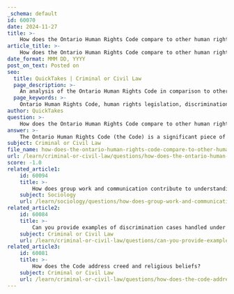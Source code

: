 ```yaml
---
_schema: default
id: 60070
date: 2024-11-27
title: >-
    How does the Ontario Human Rights Code compare to other human rights codes in Canada?
article_title: >-
    How does the Ontario Human Rights Code compare to other human rights codes in Canada?
date_format: MMM DD, YYYY
post_on_text: Posted on
seo:
  title: QuickTakes | Criminal or Civil Law
  page_description: >-
    An analysis of the Ontario Human Rights Code in comparison to other human rights codes in Canada, covering aspects such as scope, enforcement, amendments, and unique features.
  page_keywords: >-
    Ontario Human Rights Code, human rights legislation, discrimination, harassment, Canadian human rights codes, enforcement mechanisms, quasi-constitutional status, public interest remedies, protected grounds, provincial laws
author: QuickTakes
question: >-
    How does the Ontario Human Rights Code compare to other human rights codes in Canada?
answer: >-
    The Ontario Human Rights Code (the Code) is a significant piece of legislation in Canada, being the first human rights code enacted in the country in 1962. It serves to protect individuals from discrimination and harassment based on various grounds, such as age, race, disability, and more, across multiple social areas including employment, housing, and services.\n\nWhen comparing the Ontario Human Rights Code to other human rights codes in Canada, several key points emerge:\n\n1. **Scope and Coverage**: The Ontario Human Rights Code provides protection against discrimination in a wide range of areas, including employment, housing, and services. Similar protections exist in other provinces and territories, but the specific grounds for discrimination and the areas covered can vary. For instance, the Alberta Human Rights Act also prohibits discrimination in employment and tenancy but may have different protected grounds.\n\n2. **Quasi-Constitutional Status**: The Ontario Human Rights Code is considered quasi-constitutional, meaning it holds a special status above other provincial laws. This is a unique feature that emphasizes the importance of human rights in Ontario, and it takes precedence over other statutes unless explicitly stated otherwise. Other provinces may have similar provisions, but the degree of precedence can differ.\n\n3. **Enforcement Mechanisms**: The enforcement of the Ontario Human Rights Code is managed by the Ontario Human Rights Commission and the Ontario Human Rights Tribunal. Other provinces have their own human rights commissions and tribunals, which may operate under different procedures and standards. For example, the Canadian Human Rights Act governs federal jurisdiction and has its own enforcement mechanisms.\n\n4. **Amendments and Updates**: The Ontario Human Rights Code has undergone several amendments, with the most recent significant changes occurring in 2006. Other provinces also periodically update their human rights legislation, but the frequency and nature of these amendments can vary.\n\n5. **Public Interest Remedies**: The Ontario Human Rights Code allows for public interest remedies that can affect a broader group beyond the individual complainant. This aspect may not be as pronounced in other provincial codes, which might focus more on individual remedies.\n\n6. **Grounds for Protection**: While the Ontario Human Rights Code includes a comprehensive list of protected grounds, other provinces may have different or additional grounds. For example, some provinces may include protections based on gender identity or expression, which may not be explicitly listed in the Ontario Code.\n\nIn summary, while the Ontario Human Rights Code shares many similarities with other human rights codes across Canada, it also has unique features that reflect its historical significance and the specific legal context of Ontario. Each province and territory has tailored its human rights legislation to address local needs and issues, resulting in a diverse landscape of human rights protections across the country.
subject: Criminal or Civil Law
file_name: how-does-the-ontario-human-rights-code-compare-to-other-human-rights-codes-in-canada.md
url: /learn/criminal-or-civil-law/questions/how-does-the-ontario-human-rights-code-compare-to-other-human-rights-codes-in-canada
score: -1.0
related_article1:
    id: 60094
    title: >-
        How does group work and communication contribute to understanding human rights issues?
    subject: Sociology
    url: /learn/sociology/questions/how-does-group-work-and-communication-contribute-to-understanding-human-rights-issues
related_article2:
    id: 60084
    title: >-
        Can you provide examples of discrimination cases handled under the Code?
    subject: Criminal or Civil Law
    url: /learn/criminal-or-civil-law/questions/can-you-provide-examples-of-discrimination-cases-handled-under-the-code
related_article3:
    id: 60081
    title: >-
        How does the Code address creed and religious beliefs?
    subject: Criminal or Civil Law
    url: /learn/criminal-or-civil-law/questions/how-does-the-code-address-creed-and-religious-beliefs
---
```


&nbsp;